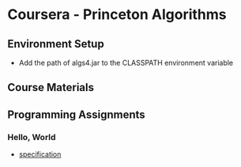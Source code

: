 # Coursera - Princeton Algorithms

## Environment Setup
- Add the path of algs4.jar to the CLASSPATH environment variable

## Course Materials

## Programming Assignments
### Hello, World  
- [specification](https://coursera.cs.princeton.edu/algs4/assignments/hello/specification.php)
